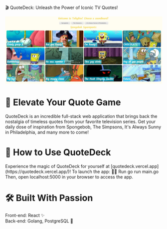🎬 QuoteDeck: Unleash the Power of Iconic TV Quotes!

<img  src="./talkybox.JPG" alt="demo">

<h1 id="intro">🚀 Elevate Your Quote Game</h1>
QuoteDeck is an incredible full-stack web application that brings back the nostalgia of timeless quotes from your favorite television series. Get your daily dose of inspiration from Spongebob, The Simpsons, It's Always Sunny in Philadelphia, and many more to come!
<h1 id="user_guide">🎯 How to Use QuoteDeck</h1>
Experience the magic of QuoteDeck for yourself at [quotedeck.vercel.app](https://quotedeck.vercel.app/)!
To launch the app:
🏃‍♂️ Run
go run main.go
Then, open localhost:5000 in your browser to access the app.

<h1 id="tech_stack">🛠️ Built With Passion</h1>
Front-end: React ✨<br>
Back-end: Golang, PostgreSQL 🚀
